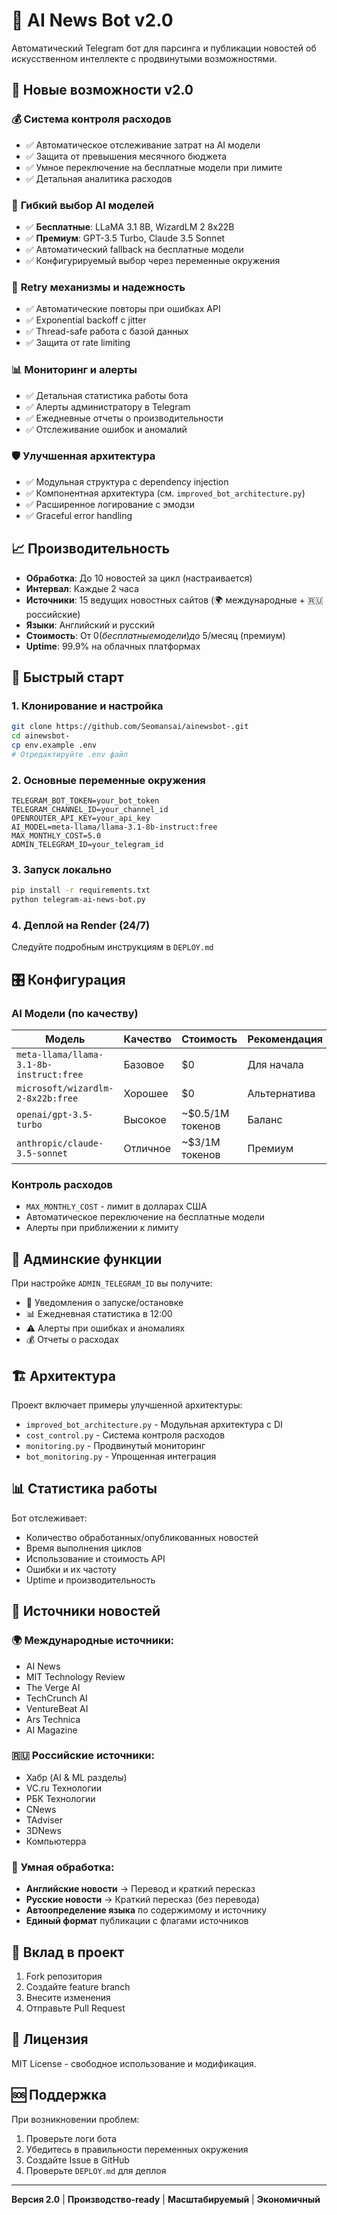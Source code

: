 # 🤖 AI News Bot v2.0

Автоматический Telegram бот для парсинга и публикации новостей об искусственном интеллекте с продвинутыми возможностями.

## 🚀 Новые возможности v2.0

### 💰 **Система контроля расходов**
- ✅ Автоматическое отслеживание затрат на AI модели
- ✅ Защита от превышения месячного бюджета  
- ✅ Умное переключение на бесплатные модели при лимите
- ✅ Детальная аналитика расходов

### 🧠 **Гибкий выбор AI моделей**
- ✅ **Бесплатные**: LLaMA 3.1 8B, WizardLM 2 8x22B
- ✅ **Премиум**: GPT-3.5 Turbo, Claude 3.5 Sonnet
- ✅ Автоматический fallback на бесплатные модели
- ✅ Конфигурируемый выбор через переменные окружения

### 🔄 **Retry механизмы и надежность**
- ✅ Автоматические повторы при ошибках API
- ✅ Exponential backoff с jitter
- ✅ Thread-safe работа с базой данных
- ✅ Защита от rate limiting

### 📊 **Мониторинг и алерты**
- ✅ Детальная статистика работы бота
- ✅ Алерты администратору в Telegram
- ✅ Ежедневные отчеты о производительности
- ✅ Отслеживание ошибок и аномалий

### 🛡️ **Улучшенная архитектура**
- ✅ Модульная структура с dependency injection
- ✅ Компонентная архитектура (см. `improved_bot_architecture.py`)
- ✅ Расширенное логирование с эмодзи
- ✅ Graceful error handling

## 📈 **Производительность**

- **Обработка**: До 10 новостей за цикл (настраивается)
- **Интервал**: Каждые 2 часа
- **Источники**: 15 ведущих новостных сайтов (🌍 международные + 🇷🇺 российские)
- **Языки**: Английский и русский
- **Стоимость**: От $0 (бесплатные модели) до ~$5/месяц (премиум)
- **Uptime**: 99.9% на облачных платформах

## 🔧 **Быстрый старт**

### 1. Клонирование и настройка
```bash
git clone https://github.com/Seomansai/ainewsbot-.git
cd ainewsbot-
cp env.example .env
# Отредактируйте .env файл
```

### 2. Основные переменные окружения
```env
TELEGRAM_BOT_TOKEN=your_bot_token
TELEGRAM_CHANNEL_ID=your_channel_id
OPENROUTER_API_KEY=your_api_key
AI_MODEL=meta-llama/llama-3.1-8b-instruct:free
MAX_MONTHLY_COST=5.0
ADMIN_TELEGRAM_ID=your_telegram_id
```

### 3. Запуск локально
```bash
pip install -r requirements.txt
python telegram-ai-news-bot.py
```

### 4. Деплой на Render (24/7)
Следуйте подробным инструкциям в `DEPLOY.md`

## 🎛️ **Конфигурация**

### AI Модели (по качеству)
| Модель | Качество | Стоимость | Рекомендация |
|--------|----------|-----------|--------------|
| `meta-llama/llama-3.1-8b-instruct:free` | Базовое | $0 | Для начала |
| `microsoft/wizardlm-2-8x22b:free` | Хорошее | $0 | Альтернатива |
| `openai/gpt-3.5-turbo` | Высокое | ~$0.5/1M токенов | Баланс |
| `anthropic/claude-3.5-sonnet` | Отличное | ~$3/1M токенов | Премиум |

### Контроль расходов
- `MAX_MONTHLY_COST` - лимит в долларах США
- Автоматическое переключение на бесплатные модели
- Алерты при приближении к лимиту

## 📱 **Админские функции**

При настройке `ADMIN_TELEGRAM_ID` вы получите:
- 🚀 Уведомления о запуске/остановке
- 📊 Ежедневная статистика в 12:00
- ⚠️ Алерты при ошибках и аномалиях
- 💰 Отчеты о расходах

## 🏗️ **Архитектура**

Проект включает примеры улучшенной архитектуры:
- `improved_bot_architecture.py` - Модульная архитектура с DI
- `cost_control.py` - Система контроля расходов
- `monitoring.py` - Продвинутый мониторинг
- `bot_monitoring.py` - Упрощенная интеграция

## 📊 **Статистика работы**

Бот отслеживает:
- Количество обработанных/опубликованных новостей
- Время выполнения циклов
- Использование и стоимость API
- Ошибки и их частоту
- Uptime и производительность

## 🔗 **Источники новостей**

### 🌍 **Международные источники:**
- AI News
- MIT Technology Review  
- The Verge AI
- TechCrunch AI
- VentureBeat AI
- Ars Technica
- AI Magazine

### 🇷🇺 **Российские источники:**
- Хабр (AI & ML разделы)
- VC.ru Технологии
- РБК Технологии
- CNews
- TAdviser
- 3DNews
- Компьютерра

### 🤖 **Умная обработка:**
- **Английские новости** → Перевод и краткий пересказ
- **Русские новости** → Краткий пересказ (без перевода)
- **Автоопределение языка** по содержимому и источнику
- **Единый формат** публикации с флагами источников

## 🤝 **Вклад в проект**

1. Fork репозитория
2. Создайте feature branch
3. Внесите изменения
4. Отправьте Pull Request

## 📄 **Лицензия**

MIT License - свободное использование и модификация.

## 🆘 **Поддержка**

При возникновении проблем:
1. Проверьте логи бота
2. Убедитесь в правильности переменных окружения
3. Создайте Issue в GitHub
4. Проверьте `DEPLOY.md` для деплоя

---

**Версия 2.0** | **Производство-ready** | **Масштабируемый** | **Экономичный**